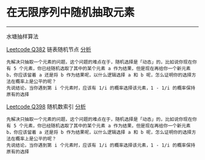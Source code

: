 # 在无限序列中随机抽取元素
---
水塘抽样算法

[Leetcode Q382](java_src/382.链表随机节点.java) 链表随机节点 [分析](https://labuladong.gitbook.io/algo/gao-pin-mian-shi-xi-lie/shui-tang-chou-yang)
```
先解决只抽取一个元素的问题，这个问题的难点在于，随机选择是「动态」的，比如说你现在你有 5 个元素，你已经随机选取了其中的某个元素 a 作为结果，但是现在再给你一个新元素 b，你应该留着 a 还是将 b 作为结果呢，以什么逻辑选择 a 和 b 呢，怎么证明你的选择方法在概率上是公平的呢？
先说结论，当你遇到第 i 个元素时，应该有 1/i 的概率选择该元素，1 - 1/i 的概率保持原有的选择
```

[Leetcode Q398](java_src/398.随机数索引.java) 随机数索引 [分析](https://labuladong.gitbook.io/algo/gao-pin-mian-shi-xi-lie/shui-tang-chou-yang)
```
先解决只抽取一个元素的问题，这个问题的难点在于，随机选择是「动态」的，比如说你现在你有 5 个元素，你已经随机选取了其中的某个元素 a 作为结果，但是现在再给你一个新元素 b，你应该留着 a 还是将 b 作为结果呢，以什么逻辑选择 a 和 b 呢，怎么证明你的选择方法在概率上是公平的呢？
先说结论，当你遇到第 i 个元素时，应该有 1/i 的概率选择该元素，1 - 1/i 的概率保持原有的选择
```

